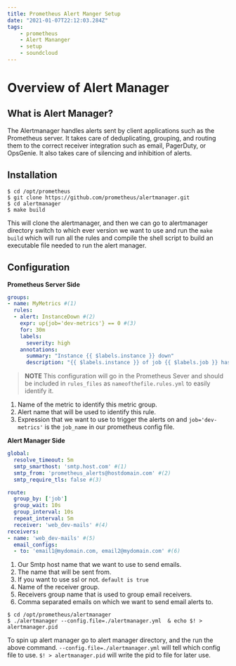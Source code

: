 ```yaml
---
title: Prometheus Alert Manger Setup
date: "2021-01-07T22:12:03.284Z"
tags:
    - prometheus
    - Alert Mananger
    - setup
    - soundcloud
---
```


# Overview of Alert Manager

## What is Alert Manager?

The Alertmanager handles alerts sent by client applications such as the Prometheus server. It takes care of deduplicating, grouping, and routing them to the correct receiver integration such as email, PagerDuty, or OpsGenie. It also takes care of silencing and inhibition of alerts.

## Installation

```shell
$ cd /opt/prometheus
$ git clone https://github.com/prometheus/alertmanager.git
$ cd alertmanager
$ make build
```

This will clone the alertmanager, and then we can go to alertmanager directory switch to which ever version we want to use and run the `make build` which will run all the rules and compile the shell script to build an executable file needed to run the alert manager.


## Configuration

**Prometheus Server Side**
```yaml
groups:
- name: MyMetrics #(1)
  rules:
  - alert: InstanceDown #(2)
    expr: up{job='dev-metrics'} == 0 #(3)
    for: 30m
    labels:
      severity: high
    annotations:
      summary: "Instance {{ $labels.instance }} down"
      description: "{{ $labels.instance }} of job {{ $labels.job }} has been down for more than 30 minutes."
```
> **NOTE** This configuration will go in the Prometheus Sever and should be included in `rules_files` as `nameofthefile.rules.yml` to easily identify it.

1. Name of the metric to identify this metric group.
2. Alert name that will be used to identify this rule.
3. Expression that we want to use to trigger the alerts on and  `job='dev-metrics'` is the `job_name` in our prometheus config file.

**Alert Manager Side**
```yaml
global:
  resolve_timeout: 5m
  smtp_smarthost: 'smtp.host.com' #(1)
  smtp_from: 'prometheus_alerts@hostdomain.com' #(2)
  smtp_require_tls: false #(3)

route:
  group_by: ['job']
  group_wait: 10s
  group_interval: 10s
  repeat_interval: 5m
  receiver: 'web_dev-mails' #(4)
receivers:
- name: 'web_dev-mails' #(5)
  email_configs:
  - to: 'email1@mydomain.com, email2@mydomain.com' #(6)
```
1. Our Smtp host name that we want to use to send emails.
2. The name that will be sent from.
3. If you want to use ssl or not. `default is true`
4. Name of the receiver group.
5. Receivers group name that is used to group email receivers.
6. Comma separated emails on which we want to send email alerts to.

```shell
$ cd /opt/prometheus/alertmanager
$ ./alertmanager --config.file=./alertmanager.yml  & echo $! > alertmanager.pid
```

To spin up alert manager go to alert manager directory, and the run the above command. `--config.file=./alertmanager.yml` will tell which config file to use. `$! > alertmanager.pid` will write the pid to file for later use.
